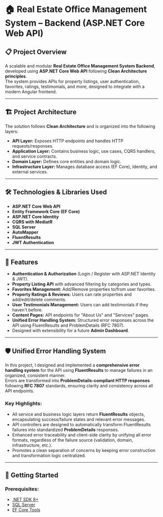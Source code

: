 # 🏠 Real Estate Office Management System – Backend (ASP.NET Core Web API)

## 📋 Project Overview
A scalable and modular **Real Estate Office Management System Backend**, developed using **ASP.NET Core Web API** following **Clean Architecture principles**.  
The system provides APIs for property listings, user authentication, favorites, ratings, testimonials, and more, designed to integrate with a modern Angular frontend.

---

## 🏗️ Project Architecture
The solution follows **Clean Architecture** and is organized into the following layers:
- **API Layer:** Exposes HTTP endpoints and handles HTTP requests/responses.
- **Application Layer:** Contains business logic, use cases, CQRS handlers, and service contracts.
- **Domain Layer:** Defines core entities and domain logic.
- **Infrastructure Layer:** Manages database access (EF Core), Identity, and external services.

---

## 🛠️ Technologies & Libraries Used
- **ASP.NET Core Web API**
- **Entity Framework Core (EF Core)**
- **ASP.NET Core Identity**
- **CQRS with MediatR**
- **SQL Server**
- **AutoMapper**
- **FluentResults** 
- **JWT Authentication** 

---

## 🔐 Features
- **Authentication & Authorization** (Login / Register with ASP.NET Identity & JWT).
- **Property Listing API** with advanced filtering by categories and types.
- **Favorites Management:** Add/Remove properties to/from user favorites.
- **Property Ratings & Reviews:** Users can rate properties and add/edit/delete comments.
- **User Testimonials Management:** Users can add testimonials if they haven't before.
- **Content Pages:** API endpoints for "About Us" and "Services" pages.
- **Unified Error Handling System:** Structured error responses across the API using FluentResults and ProblemDetails (RFC 7807).
- Designed with extensibility for a future **Admin Dashboard**.

---

## 🛡️ Unified Error Handling System
In this project, I designed and implemented a **comprehensive error handling system** for the API using **FluentResults** to manage failures in an organized, consistent manner.  
Errors are transformed into **ProblemDetails-compliant HTTP responses** following **RFC 7807** standards, ensuring clarity and consistency across all API endpoints.

### Key Highlights:
- All service and business logic layers return **FluentResults<T>** objects, encapsulating success/failure states and relevant error messages.
- API controllers are designed to automatically transform FluentResults failures into standardized **ProblemDetails** responses.
- Enhanced error traceability and client-side clarity by unifying all error formats, regardless of the failure source (validation, domain, infrastructure, etc.).
- Promotes a clean separation of concerns by keeping error construction and transformation logic centralized.

---

## 🚀 Getting Started

### Prerequisites:
- [.NET SDK 8+](https://dotnet.microsoft.com/download)
- [SQL Server](https://www.microsoft.com/en-us/sql-server/sql-server-downloads)
- [EF Core Tools](https://docs.microsoft.com/en-us/ef/core/cli/dotnet)
 

